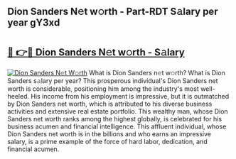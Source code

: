 ## Dion Sanders N𝚎t w𝚘rth - Part-RDT S𝚊lary per year gY3xd

# <h2><a href="http://gc1z56x.nevu.top/?p=Dion+Sanders">🔗 👉🔴 Dion Sanders N𝚎t w𝚘rth - S𝚊lary</a></h2>

[![Dion Sanders N𝚎t W𝚘rth](https://i.imgur.com/Oavwk0R.jpeg)](http://gc1z56x.nevu.top/?p=Dion+Sanders)
What is Dion Sanders n𝚎t w𝚘rth? What is Dion Sanders s𝚊lary per year?
This prosperous individual's Dion Sanders net worth is considerable, positioning him among the industry's most well-heeled. His income from his employment is impressive, but it is outmatched by Dion Sanders net worth, which is attributed to his diverse business activities and extensive real estate portfolio. This wealthy man, whose Dion Sanders net worth ranks among the highest globally, is celebrated for his business acumen and financial intelligence. This affluent individual, whose Dion Sanders net worth is in the billions and who earns an impressive salary, is a prime example of the force of hard labor, dedication, and financial acumen.
